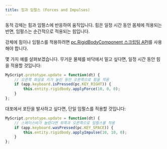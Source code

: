 ```yaml
---
title: 힘과 임펄스 (Forces and Impulses)
---
```


동적 강체는 힘과 임펄스에 반응하여 움직입니다. 힘은 일정 시간 동안 몸체에 적용되는 반면, 임펄스는 순간적으로 적용되는 힘입니다.

강체에 힘이나 임펄스를 적용하려면 [pc.RigidBodyComponent 스크립팅 API][1]를 사용해야 합니다.

몇 가지 예를 살펴보겠습니다. 무거운 물체를 바닥에서 밀고 싶다면, 일정 시간 동안 힘을 적용할 것입니다:

```javascript
MyScript.prototype.update = function(dt) {
    // 오른쪽 화살표 키가 눌린 동안 오른쪽으로 힘을 적용
    if (app.keyboard.isPressed(pc.KEY_RIGHT)) {
        this.entity.rigidbody.applyForce(10, 0, 0);
    }
};
```

대포에서 포탄을 발사하고 싶다면, 단일 임펄스를 적용할 것입니다:

```javascript
MyScript.prototype.update = function(dt) {
    // 스페이스바가 눌렸다면 위쪽과 오른쪽으로 임펄스를 적용
    if (app.keyboard.wasPressed(pc.KEY_SPACE)) {
        this.entity.rigidbody.applyImpulse(10, 10, 0);
    }
};
```

[1]: https://manual.oasisserver.link/engine/classes/RigidBodyComponent.html
